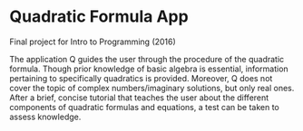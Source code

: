 # Quadratic Formula App
Final project for Intro to Programming (2016)

The application Q guides the user through the procedure of the quadratic formula. Though prior knowledge of basic algebra is essential, information pertaining to specifically quadratics is provided. Moreover, Q does not cover the topic of complex numbers/imaginary solutions, but only real ones. After a brief, concise tutorial that teaches the user about the different components of quadratic formulas and equations, a test can be taken to assess knowledge.  
